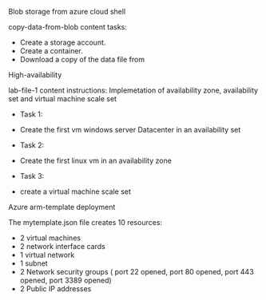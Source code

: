 Blob storage from azure cloud shell

copy-data-from-blob content tasks:
- Create a storage account.
- Create a container.
- Download a copy of the data file from

High-availability

lab-file-1 content instructions: Implemetation of availability zone, availability set and virtual machine scale set
- Task 1:
- Create the first vm windows server Datacenter in an availability set

- Task 2:
-  Create the first linux vm in an availability zone

- Task 3:
- create a virtual machine scale set


Azure arm-template deployment

The mytemplate.json file creates 10 resources:
- 2 virtual machines
- 2 network interface cards
- 1 virtual network
- 1 subnet
- 2 Network security groups ( port 22 opened, port 80 opened, port 443 opened, port 3389 opened)
- 2 Public IP addresses


